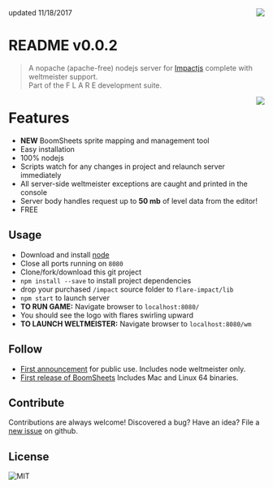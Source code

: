 <img src="https://dl.dropbox.com/s/2r73s0t8rpeeisb/logo-lg.png" align="right" />
updated 11/18/2017

# README v0.0.2 
> A nopache (apache-free) nodejs server for [Impactjs](http://impactjs.com) complete with weltmeister support.                
  Part of the F L A R E development suite.

<img src="https://photos-2.dropbox.com/t/2/AAB3DCZ5DZJ8Bx16vYsELjGLWJ0tSB_6n1N8tt7-sg1_pg/12/1333628/png/32x32/3/1511074800/0/2/info.png/EOWhkAEY3-P74AQgBygH/GzdQwQi4jq_45JPssmwDFrUxgji5DJx6nBhGCcbXtEw?dl=0&size=2048x1536&size_mode=3" align="right" />

# Features
- **NEW** BoomSheets sprite mapping and management tool
- Easy installation
- 100% nodejs
- Scripts watch for any changes in project and relaunch server immediately
- All server-side weltmeister exceptions are caught and printed in the console
- Server body handles request up to **50 mb** of level data from the editor!
- FREE

## Usage
- Download and install [node](http://nodejs.org)
- Close all ports running on ```8080```
- Clone/fork/download this git project
- ```npm install --save``` to install project dependencies
- drop your purchased ```/impact``` source folder to ```flare-impact/lib```
- ```npm start``` to launch server
- **TO RUN GAME:** Navigate browser to ```localhost:8080/```
- You should see the logo with flares swirling upward
- **TO LAUNCH WELTMEISTER:** Navigate browser to ```localhost:8080/wm```

## Follow
- [First announcement](http://impactjs.com/forums/code/f-l-a-r-e-development-suite-for-impact/page/1)  for public use. Includes node weltmeister only.
- [First release of BoomSheets](http://impactjs.com/forums/code/boomsheets-sprite-mapping-tool-for-impactjs) Includes Mac and Linux 64 binaries. 

## Contribute
Contributions are always welcome! Discovered a bug? Have an idea? File a [new issue](https://github.com/TheMaverickProgrammer/flare-impact/issues) on github.

## License

![MIT](https://dl.dropbox.com/s/dmnb84n9s6sn55e/mit.png)
